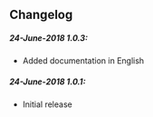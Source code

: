 ## Changelog

##### 24-June-2018 **1.0.3**:
* Added documentation in English

##### 24-June-2018 **1.0.1**:
* Initial release
